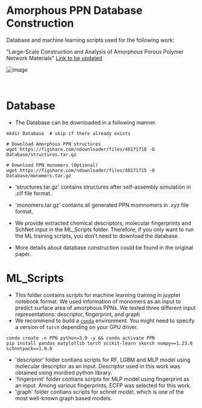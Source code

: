 # Amorphous PPN Database Construction
Database and machine learning scripts used for the following work:

"Large-Scale Construction and Analysis of Amorphous Porous Polymer Network Materials" [Link to be updated]()  

![image](https://github.com/parkjunkil/PPN_Database/assets/88761984/0584bce0-6e0b-4eaa-a4c1-c30c896edf96)


<br/>

# Database
  * The Database can be downloaded in a following manner.
    
  ```
  mkdir Database  # skip if there already exists

  # Download Amorphous PPN structures
  wget https://figshare.com/ndownloader/files/48171718 -O Database/structures.tar.gz
  
  # Download PPN monomers (Optional)
  wget https://figshare.com/ndownloader/files/48171715 -O Database/monomers.tar.gz
  ```

  * 'structures.tar.gz' contains structures after self-assembly simulation in .cif file format.
  * 'monomers.tar.gz' contains all generated PPN momnomers in .xyz file format.

  * We provide extracted chemical descriptors, molecular fingerprints and SchNet input in the ML_Scripts folder. Therefore, if you only want to run the ML training scripts, you don't need to download the database.

  * More details about database construction could be found in the original paper.
 
    
    
# ML_Scripts

  * This folder contains scripts for machine learning training in juypter notebook format. We used information of monomers as an input to predict surface area of amorphous PPNs. We tested three different input representations: descriptor, fingerprint, and graph
  * We recommend to build a [`conda`](https://www.anaconda.com/products/distribution) environment. You might need to specify a version of `torch` depending on your GPU driver.
  ```
  conda create -n PPN python=3.9 -y && conda activate PPN
  pip install pandas matplotlib torch scikit-learn skorch numpy==1.23.0 schnetpack==1.0.0
  ```

  * 'descriptor' folder contians scripts for RF, LGBM and MLP model using molecular descriptor as an input. Descriptor used in this work was obtained using mordred python library.
  * 'fingerprint' folder contians scripts for MLP model using fingerprint as an input. Among various fingerprints, ECFP was selected for this work.
  * 'graph' folder contians scripts for schnet model, which is one of the most well-known graph based models.
